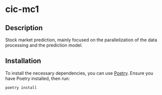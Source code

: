 # cic-mc1


## Description

Stock market prediction, mainly focused on the parallelization of the data processing and the prediction model.

## Installation

To install the necessary dependencies, you can use [Poetry](https://python-poetry.org/). Ensure you have Poetry installed, then run:

```bash
poetry install
```